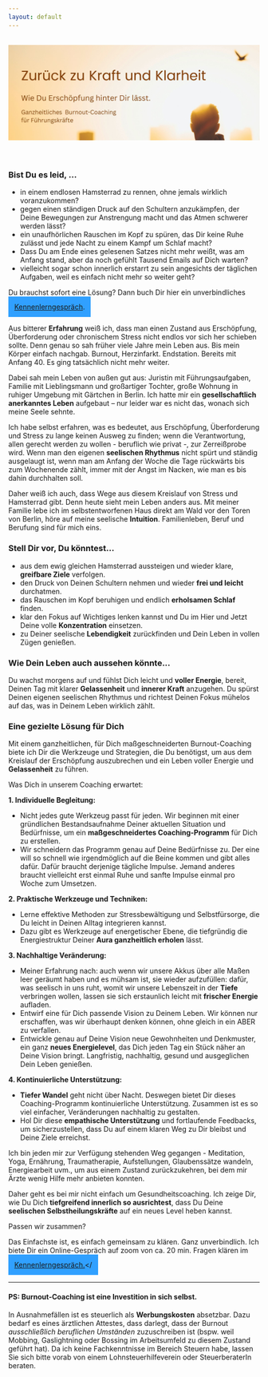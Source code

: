 ```yaml
---
layout: default
---
```

<br/>
<img src="/assets/2024-06-14-Ganzheitliches Burnout Coaching.jpg" alt="" style="max-width:100%"/>

<header>
	<h2> </h2>
	</header>

### Bist Du es leid, ...
- in einem endlosen Hamsterrad zu rennen, ohne jemals wirklich voranzukommen?
- gegen einen ständigen Druck auf den Schultern anzukämpfen, der Deine Bewegungen zur Anstrengung macht und das Atmen schwerer werden lässt?
- ein unaufhörlichen Rauschen im Kopf zu spüren, das Dir keine Ruhe zulässt und jede Nacht zu einem Kampf um Schlaf macht?
- Dass Du am Ende eines gelesenen Satzes nicht mehr weißt, was am Anfang stand, aber da noch gefühlt Tausend Emails auf Dich warten?
- vielleicht sogar schon innerlich erstarrt zu sein angesichts der täglichen Aufgaben, weil es einfach nicht mehr so weiter geht?

Du brauchst sofort eine Lösung? Dann buch Dir hier ein unverbindliches 
<span style='display:inline-block;padding:12px;background:#30A0ff'>
[Kennenlerngespräch](https://traumatherapie.youcanbook.me).
</span>

Aus bitterer **Erfahrung** weiß ich, dass man einen Zustand aus Erschöpfung, Überforderung oder chronischem Stress nicht endlos vor sich her schieben sollte. Denn genau so sah früher viele Jahre mein Leben aus. Bis mein Körper einfach nachgab. Burnout, Herzinfarkt. Endstation. Bereits mit Anfang 40. Es ging tatsächlich nicht mehr weiter. 

Dabei sah mein Leben von außen gut aus: Juristin mit Führungsaufgaben, Familie mit Lieblingsmann und großartiger Tochter, große Wohnung in ruhiger Umgebung mit Gärtchen in Berlin. Ich hatte mir ein **gesellschaftlich anerkanntes Leben** aufgebaut – nur leider war es nicht das, wonach sich meine Seele sehnte.   
 
Ich habe selbst erfahren, was es bedeutet, aus Erschöpfung, Überforderung und Stress zu lange keinen Ausweg zu finden; wenn die Verantwortung, allen gerecht werden zu wollen - beruflich wie privat -, zur Zerreißprobe wird. Wenn man den eigenen **seelischen Rhythmus** nicht spürt und ständig ausgelaugt ist, wenn man am Anfang der Woche die Tage rückwärts bis zum Wochenende zählt, immer mit der Angst im Nacken, wie man es bis dahin durchhalten soll. 

Daher weiß ich auch, dass Wege aus diesem Kreislauf von Stress und Hamsterrad gibt. Denn heute sieht mein Leben anders aus. Mit meiner Familie lebe ich im selbstentworfenen Haus direkt am Wald vor den Toren von Berlin, höre auf meine seelische **Intuition**. Familienleben, Beruf und Berufung sind für mich eins. 

### Stell Dir vor, Du könntest...
- aus dem ewig gleichen Hamsterrad aussteigen und wieder klare, **greifbare Ziele** verfolgen.
- den Druck von Deinen Schultern nehmen und wieder **frei und leicht** durchatmen.
- das Rauschen im Kopf beruhigen und endlich **erholsamen Schlaf** finden.
- klar den Fokus auf Wichtiges lenken kannst und Du im Hier und Jetzt Deine volle **Konzentration** einsetzen.
- zu Deiner seelische **Lebendigkeit** zurückfinden und Dein Leben in vollen Zügen genießen.
 
### Wie Dein Leben auch aussehen könnte...
Du wachst morgens auf und fühlst Dich leicht und **voller Energie**, bereit, Deinen Tag mit klarer **Gelassenheit** und **innerer Kraft** anzugehen. Du spürst Deinen eigenen seelischen Rhythmus und richtest Deinen Fokus mühelos auf das, was in Deinem Leben wirklich zählt. 

### Eine gezielte Lösung für Dich
Mit einem ganzheitlichen, für Dich maßgeschneiderten Burnout-Coaching biete ich Dir die Werkzeuge und Strategien, die Du benötigst, um aus dem Kreislauf der Erschöpfung auszubrechen und ein Leben voller Energie und **Gelassenheit** zu führen.

Was Dich in unserem Coaching erwartet:

**1. Individuelle Begleitung:**
- Nicht jedes gute Werkzeug passt für jeden. Wir beginnen mit einer gründlichen Bestandsaufnahme Deiner aktuellen Situation und Bedürfnisse, um ein **maßgeschneidertes Coaching-Programm** für Dich zu erstellen.
- Wir schneidern das Programm genau auf Deine Bedürfnisse zu. Der eine will so schnell wie irgendmöglich auf die Beine kommen und gibt alles dafür. Dafür braucht derjenige tägliche Impulse. Jemand anderes braucht vielleicht erst einmal Ruhe und sanfte Impulse einmal pro Woche zum Umsetzen.

**2. Praktische Werkzeuge und Techniken:**
- Lerne effektive Methoden zur Stressbewältigung und Selbstfürsorge, die Du leicht in Deinen Alltag integrieren kannst. 
- Dazu gibt es Werkzeuge auf energetischer Ebene, die tiefgründig die Energiestruktur Deiner **Aura ganzheitlich erholen** lässt. 

**3. Nachhaltige Veränderung:**
- Meiner Erfahrung nach: auch wenn wir unsere Akkus über alle Maßen leer geräumt haben und es mühsam ist, sie wieder aufzufüllen: dafür, was seelisch in uns ruht, womit wir unsere Lebenszeit in der **Tiefe** verbringen wollen, lassen sie sich erstaunlich leicht mit **frischer Energie** aufladen. 
- Entwirf eine für Dich passende Vision zu Deinem Leben. Wir können nur erschaffen, was wir überhaupt denken können, ohne gleich in ein ABER zu verfallen. 
- Entwickle genau auf Deine Vision neue Gewohnheiten und Denkmuster, ein ganz **neues Energielevel**, das Dich jeden Tag ein Stück näher an Deine Vision bringt. Langfristig, nachhaltig, gesund und ausgeglichen Dein Leben genießen.

**4. Kontinuierliche Unterstützung:**
- **Tiefer Wandel** geht nicht über Nacht. Deswegen bietet Dir dieses Coaching-Programm kontinuierliche Unterstützung. Zusammen ist es so viel einfacher, Veränderungen nachhaltig zu gestalten.
- Hol Dir diese **empathische Unterstützung** und fortlaufende Feedbacks, um sicherzustellen, dass Du auf einem klaren Weg zu Dir bleibst und Deine Ziele erreichst.

Ich bin jeden mir zur Verfügung stehenden Weg gegangen - Meditation, Yoga, Ernährung, Traumatherapie, Aufstellungen, Glaubenssätze wandeln, Energiearbeit uvm., um aus einem Zustand zurückzukehren, bei dem mir Ärzte wenig Hilfe mehr anbieten konnten. 

Daher geht es bei mir nicht einfach um Gesundheitscoaching. Ich zeige Dir, wie Du Dich **tiefgreifend innerlich so ausrichtest**, dass Du Deine **seelischen Selbstheilungskräfte** auf ein neues Level heben kannst.

Passen wir zusammen? 

Das Einfachste ist, es einfach gemeinsam zu klären. Ganz unverbindlich. Ich biete Dir ein Online-Gespräch auf zoom von ca. 20 min. Fragen klären im 
<span style='display:inline-block;padding:12px;background:#30A0ff'>
[Kennenlerngespräch.](https://traumatherapie.youcanbook.me)</

----
#### PS: Burnout-Coaching ist eine Investition in sich selbst.  
In Ausnahmefällen ist es steuerlich als **Werbungskosten** absetzbar. Dazu bedarf es eines ärztlichen Attestes, dass darlegt, dass der Burnout *ausschließlich beruflichen Umständen* zuzuschreiben ist (bspw. weil Mobbing, Gaslightning oder Bossing im Arbeitsumfeld zu diesem Zustand geführt hat). Da ich keine Fachkenntnisse im Bereich Steuern habe, lassen Sie sich bitte vorab von einem Lohnsteuerhilfeverein oder SteuerberaterIn beraten.










  
